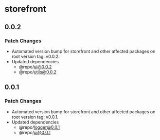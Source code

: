 # storefront

## 0.0.2

### Patch Changes

- Automated version bump for storefront and other affected packages on root version tag: v0.0.2.
- Updated dependencies
  - @repo/ui@0.0.2
  - @repo/utils@0.0.2

## 0.0.1

### Patch Changes

- Automated version bump for storefront and other affected packages on root version tag: v0.0.1.
- Updated dependencies
  - @repo/logger@0.0.1
  - @repo/ui@0.0.1
